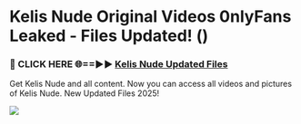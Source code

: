 # Kelis Nude Original Videos 0nlyFans Leaked - Files Updated! ()

<h3>🔴 CLICK HERE 🌐==►► <a href="https://tinyurl.com/2p9ay9w9" rel="nofollow">Kelis Nude Updated Files</a></h3>

Get Kelis Nude and all content. Now you can access all videos and pictures of Kelis Nude. New Updated Files 2025!

[![](https://i.imgur.com/KQgVmj3.gif)](https://tinyurl.com/2p9ay9w9)
